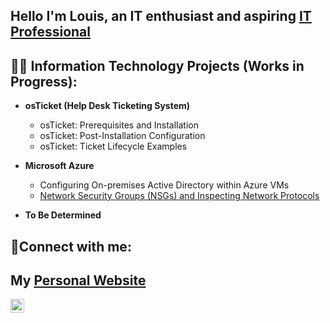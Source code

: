 <h2>Hello I'm Louis, an IT enthusiast and aspiring <a href="https://www.linkedin.com/in/louisperez1978/">IT Professional</a></h2>

<h2>👨‍💻 Information Technology Projects (Works in Progress):</h2>

- <b>osTicket (Help Desk Ticketing System)</b>
  - osTicket: Prerequisites and Installation
  - osTicket: Post-Installation Configuration
  - osTicket: Ticket Lifecycle Examples
  
- <b>Microsoft Azure</b>
  - Configuring On-premises Active Directory within Azure VMs
  - [Network Security Groups (NSGs) and Inspecting Network Protocols ](https://github.com/presicion25/Azure-Networks-and-Protocols)

- <b>To Be Determined</b>

<h2>🤳Connect with me:</h2>

<h2>My <a href="https://exemplarysecurity.com/">Personal Website</a></h2>

[<img align="left" alt="Josh | LinkedIn" width="22px" src="https://cdn.jsdelivr.net/npm/simple-icons@v3/icons/linkedin.svg" />][linkedin]




[linkedin]: https://www.linkedin.com/in/louisperez1978/
